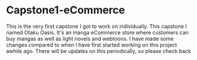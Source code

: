 # Capstone1-eCommerce

This is the very first capstone I got to work on individually. This capstone I named Otaku Oasis. It's an manga eCommerce store where customers
can buy mangas as well as light novels and webtoons. I have made some changes compared to when I have first started working on this project awhile
ago. There will be updates on this periodically, so please check back
